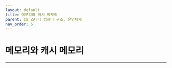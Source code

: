 ```yaml
---
layout: default
title: 메모리와 캐시 메모리
parent: CS 스터디 컴퓨터 구조, 운영체제
nav_order: 6
---
```


# 메모리와 캐시 메모리

---
